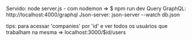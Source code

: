 Servido:  node server.js - com nodemon => $ npm run dev
Query GraphQL: http://localhost:4000/graphql
Json-server: json-server --watch db.json

tips:
  para acessar 'companies' por 'id' e ver todos os usuários que trabalham na mesma => localhost:3000/$id/users

